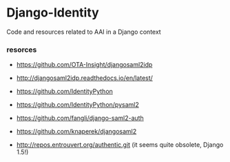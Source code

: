# Django-Identity
Code and resources related to AAI in a Django context

### resorces

- https://github.com/OTA-Insight/djangosaml2idp
- http://djangosaml2idp.readthedocs.io/en/latest/

- https://github.com/IdentityPython
- https://github.com/IdentityPython/pysaml2

- https://github.com/fangli/django-saml2-auth
- https://github.com/knaperek/djangosaml2

- http://repos.entrouvert.org/authentic.git (it seems quite obsolete, Django 1.5!)
